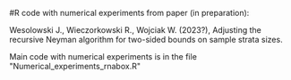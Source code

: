 #R code with numerical experiments from paper (in preparation):

Wesolowski J., Wieczorkowski R., Wojciak W. (2023?), 
Adjusting the recursive Neyman algorithm for two-sided bounds on sample strata sizes.

Main code with numerical experiments is in the file "Numerical_experiments_rnabox.R"

